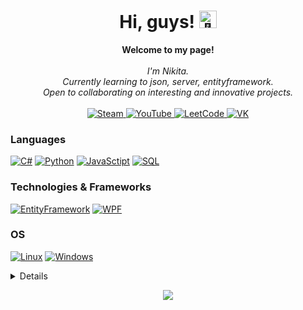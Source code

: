 <h1 align="center">Hi, guys! <img src="https://github.com/wervlad/wervlad/assets/24524555/766d336d-b87d-44ba-807c-c51de2bc6b4d" width="28px" alt="👋"></h1>

<p align="center">
    <b>Welcome to my page!</b><br><br>
    <i>
        I'm Nikita.<br>
        Currently learning to json, server, entityframework.<br>
        Open to collaborating on interesting and innovative projects.<br>
    </i><br>
    <a href="https://steamcommunity.com/id/Koksmen">
        <img src="https://img.shields.io/badge/Steam-darkblue?style=flat-square&logo=steam" alt="Steam">
    </a>
    <a href="https://www.youtube.com/@rinshima">
        <img src="https://img.shields.io/badge/YouTube-brown?style=flat-square&logo=YouTube" alt="YouTube">
    </a>
    <a href="https://leetcode.com/xXKoksMenXx">
        <img src="https://img.shields.io/badge/LeetCode-purple?style=flat-square&logo=leetcode" alt="LeetCode">
    </a>
    <a href="https://vk.com/xxkoksmenxx">
        <img src="https://img.shields.io/badge/VK-blue?style=flat-square&logo=vk" alt="VK">
    </a>
</p>

### Languages
[![C#](https://img.shields.io/badge/csharp-black?style=for-the-badge&logo=csharp)](https://github.com/KoksMen)
[![Python](https://img.shields.io/badge/python-black?style=for-the-badge&logo=python)](https://github.com/KoksMen)
[![JavaSctipt](https://img.shields.io/badge/javascript-black?style=for-the-badge&logo=javascript)](https://github.com/KoksMen)
[![SQL](https://img.shields.io/badge/sql-black?style=for-the-badge&logo=mysql)](https://github.com/KoksMen)

### Technologies & Frameworks
[![EntityFramework](https://img.shields.io/badge/EntityFramework-black?style=for-the-badge&logo=EntityFramework)](https://github.com/KoksMen)
[![WPF](https://img.shields.io/badge/WPF-black?style=for-the-badge&logo=WPF)](https://github.com/KoksMen)

### OS
[![Linux](https://img.shields.io/badge/linux-black?style=for-the-badge&logo=Linux)](https://github.com/KoksMen)
[![Windows](https://img.shields.io/badge/Windows-black?style=for-the-badge&logo=Windows)](https://github.com/KoksMen)

<details>
<p align="center">
  <a href="https://github.com/KoksMen">
    <img src="https://github-profile-summary-cards.vercel.app/api/cards/profile-details?username=KoksMen&theme=transparent" />
  </a>
  <a href="https://github.com/KoksMen">
    <img src="https://github-readme-streak-stats.herokuapp.com/?user=KoksMen&hide_border=true&card_width=338&theme=transparent" />
  </a>
  <a href="https://github.com/KoksMen">
    <img src="http://github-profile-summary-cards.vercel.app/api/cards/stats?username=KoksMen&theme=transparent" />
  </a>
  <a href="https://github.com/KoksMen">
    <img src="https://github-readme-stats.vercel.app/api/top-langs/?username=KoksMen&langs_count=10&exclude_repo=&hide=jupyter%20notebook,vim%20script,cmake,makefile,batchfile,emacs%20lisp,css,html&layout=default&card_width=699&hide_border=true&theme=transparent" />
  </a>
</p>
</details>

<p align="center">
  <a href="https://github.com/KoksMen">
    <img src="https://img.shields.io/badge/©Copyright 2023-black?style=for-the-badge&logo=0)" />
  </a>
</p>
<!--

- 👋 Hi, I’m @KoksMen
- 👀 I’m interested in C#, Python
- 🌱 I’m currently learning C#
- 📫 How to reach me xxrinshimaxx@gmail.com
- ✨ I am currently working on Koks-PM-V3
-->



<!---
KoksMen/KoksMen is a ✨ special ✨ repository because its `README.md` (this file) appears on your GitHub profile.
You can click the Preview link to take a look at your changes.
--->
